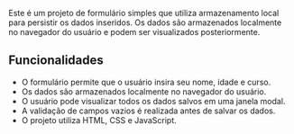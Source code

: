 Este é um projeto de formulário simples que utiliza armazenamento local para persistir os dados inseridos. Os dados são armazenados localmente no navegador do usuário e podem ser visualizados posteriormente.
## Funcionalidades

- O formulário permite que o usuário insira seu nome, idade e curso.
- Os dados são armazenados localmente no navegador do usuário.
- O usuário pode visualizar todos os dados salvos em uma janela modal.
- A validação de campos vazios é realizada antes de salvar os dados.
- O projeto utiliza HTML, CSS e JavaScript.
